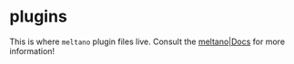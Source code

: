 # plugins

This is where `meltano` plugin files live. Consult the
[meltano|Docs](https://docs.meltano.com/concepts/plugins) for more information!
